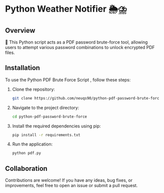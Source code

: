 # Python Weather Notifier 🌦⛈

## Overview

🔐 This Python script acts as a PDF password brute-force tool, allowing users to attempt various password combinations to unlock encrypted PDF files.

## Installation

To use the Python PDF Brute Force Script , follow these steps:

1. Clone the repository:

    ```bash
    git clone https://github.com/neuqs90/python-pdf-password-brute-force.git
    ```

2. Navigate to the project directory:

    ```bash
    cd python-pdf-password-brute-force
    ```

3. Install the required dependencies using pip:

    ```bash
    pip install -r requirements.txt
    ```

5. Run the application:

    ```bash
    python pdf.py
    ```
## Collaboration

Contributions are welcome! If you have any ideas, bug fixes, or improvements, feel free to open an issue or submit a pull request.
